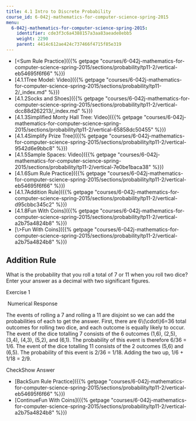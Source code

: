 ```yaml
---
title: 4.1 Intro to Discrete Probability
course_id: 6-042j-mathematics-for-computer-science-spring-2015
menu:
  6-042j-mathematics-for-computer-science-spring-2015:
    identifier: cde3f3c6a4388157a3aa83aeade8ebb5
    weight: 2290
    parent: 4414c612ae424c737466f4715f85e319
---
```

*   [<Sum Rule Practice]({{% getpage "courses/6-042j-mathematics-for-computer-science-spring-2015/sections/probability/tp11-2/vertical-eb54695f6f66" %}})
*   [4.1.1Tree Model: Video]({{% getpage "courses/6-042j-mathematics-for-computer-science-spring-2015/sections/probability/tp11-2/_index.md" %}})
*   [4.1.2Socks and Shoes]({{% getpage "courses/6-042j-mathematics-for-computer-science-spring-2015/sections/probability/tp11-2/vertical-dcc88d262213/_index.md" %}})
*   [4.1.3Simplified Monty Hall Tree: Video]({{% getpage "courses/6-042j-mathematics-for-computer-science-spring-2015/sections/probability/tp11-2/vertical-65858dc50455" %}})
*   [4.1.4Simplify Prize Tree]({{% getpage "courses/6-042j-mathematics-for-computer-science-spring-2015/sections/probability/tp11-2/vertical-9542d6e9bbc8" %}})
*   [4.1.5Sample Spaces: Video]({{% getpage "courses/6-042j-mathematics-for-computer-science-spring-2015/sections/probability/tp11-2/vertical-7e0be1baca38" %}})
*   [4.1.6Sum Rule Practice]({{% getpage "courses/6-042j-mathematics-for-computer-science-spring-2015/sections/probability/tp11-2/vertical-eb54695f6f66" %}})
*   [4.1.7Addition Rule]({{% getpage "courses/6-042j-mathematics-for-computer-science-spring-2015/sections/probability/tp11-2/vertical-d95cbbc345c2" %}})
*   [4.1.8Fun With Coins]({{% getpage "courses/6-042j-mathematics-for-computer-science-spring-2015/sections/probability/tp11-2/vertical-a2b75a4824b8" %}})
*   [\\>Fun With Coins]({{% getpage "courses/6-042j-mathematics-for-computer-science-spring-2015/sections/probability/tp11-2/vertical-a2b75a4824b8" %}})

Addition Rule
-------------

What is the probability that you roll a total of 7 or 11 when you roll two dice? Enter your answer as a decimal with two significant figures.

Exercise 1

&nbsp;Numerical Response&nbsp;

The events of rolling a 7 and rolling a 11 are disjoint so we can add the probabilities of each to get the answer. First, there are 6\\(\\cdot\\)6=36 total outcomes for rolling two dice, and each outcome is equally likely to occur. The event of the dice totalling 7 consists of the 6 outcomes (1,6), (2,5), (3,4), (4,3), (5,2), and (6,1). The probability of this event is therefore 6/36 = 1/6. The event of the dice totalling 11 consists of the 2 outcomes (5,6) and (6,5). The probability of this event is 2/36 = 1/18. Adding the two up, 1/6 + 1/18 = 2/9.

CheckShow Answer

*   [BackSum Rule Practice]({{% getpage "courses/6-042j-mathematics-for-computer-science-spring-2015/sections/probability/tp11-2/vertical-eb54695f6f66" %}})
*   [ContinueFun With Coins]({{% getpage "courses/6-042j-mathematics-for-computer-science-spring-2015/sections/probability/tp11-2/vertical-a2b75a4824b8" %}})